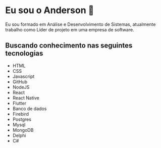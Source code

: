 # Eu sou o Anderson 👋

Eu sou formado em Análise e Desenvolvimento de Sistemas, atualmente trabalho como Líder de projeto em uma empresa de software.  

## Buscando conhecimento nas seguintes tecnologias

- HTML 
- CSS
- Javascript 
- GitHub
- NodeJS
- React 
- React Native 
- Flutter 
- Banco de dados 
-   Firebird
-   Postgres
-   Mysql
-   MongoDB
- Delphi
- C#
